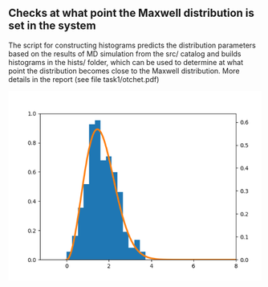 ## Checks at what point the Maxwell distribution is set in the system

The script for constructing histograms predicts the distribution parameters based on the results of MD simulation from the src/ catalog and builds histograms in the hists/ folder, which can be used to determine at what point the distribution becomes close to the Maxwell distribution. More details in the report (see file task1/otchet.pdf)
<p align="center"> 
<img src="hists/980.png" alt="Histogram example">
</p>

